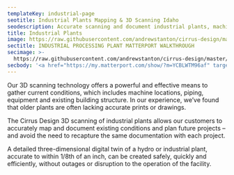 ```yaml
---
templateKey: industrial-page
seotitle: Industrial Plants Mapping & 3D Scanning Idaho
seodescription: Accurate scanning and document industrial plants, machine locations, concrete scanning, confined space scanning, and piping for 3D viewing In Idaho
title: Industrial Plants
image: https://raw.githubusercontent.com/andrewstanton/cirrus-design/master/src/img/content/industial%20plants/industial-4.jpg
sectitle: INDUSTRIAL PROCESSING PLANT MATTERPORT WALKTHROUGH
secimage: >-
  https://raw.githubusercontent.com/andrewstanton/cirrus-design/master/src/img/content/industial%20plants/industial-3.jpg
secbody: '<a href="https://my.matterport.com/show/?m=YCBLWTM96af" target="_blank">GENERATE A 2D BLUEPRINT FROM A 3D SCAN</a>'
---
```


Our 3D scanning technology offers a powerful and effective means to gather current conditions, which includes machine locations, piping, equipment and existing building structure. In our experience, we’ve found that older plants are often lacking accurate prints or drawings.

The Cirrus Design 3D scanning of industrial plants allows our customers to accurately map and document existing conditions and plan future projects – and avoid the need to recapture the same documentation with each project.

A detailed three-dimensional digital twin of a hydro or industrial plant, accurate to within 1/8th of an inch, can be created safely, quickly and efficiently, without outages or disruption to the operation of the facility.
